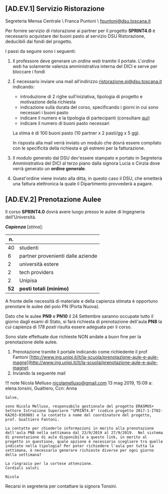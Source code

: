 ## [AD.EV.1] Servizio Ristorazione

Segreteria Mensa Centrale 
\ Franca Puntoni
\ [fpuntoni@dsu.toscana.it](mailto:fpuntoni@dsu.toscana.it)

Per fornire servizio di ristorazione ai partner per il progetto __SPRINT4.0__ è necessario acquistare dei buoni pasto al servizio DSU Ristorazione, deducibili dai fondi del progetto.

I passi da seguire sono i seguenti:

1. Il professore deve generare un _ordine web_ tramite il portale. L'_ordine web_ ha solamente valenza amministrativa interna del DICI e serve per bloccare i fondi
2. È necessario inviare una mail all’indirizzo [ristorazione.pi@dsu.toscana.it](mailto:ristorazione.pi@dsu.toscana.it) indicando:

	- introduzione di 2 righe sull’iniziativa, tipologia di progetto e motivazione della richiesta
	- indicazione sulla durata del corso, specificando i giorni in cui sono necessari i buoni pasto
	- indicare il numero e la tipologia di partecipanti (consultare [qui](https://www.dsu.toscana.it/servizi/ristorazione/come-accedere/tariffa-agevolata-su-base-isee/tariffa-altra-tipologia-utenti/))
	- indicare il numero di buoni pasto necessari

	La stima è di 100 buoni pasto (10 partner x 2 pasti/gg x 5 gg).
	
	In risposta alla mail verrà inviato un modulo che dovrà essere compilato con le specificità della richiesta e gli estremi per la fatturazione.
3. Il modulo generato dal DSU dev'essere stampato e portato in Segreteria Amministrativa del DICI al terzo piano dalla signora Lucia o Cinzia dove verrà generato un __ordine generale__.
4. Quest'ordine viene inviato alla ditta, in questo caso il DSU, che emetterà una fattura elettronica la quale il Dipartimento provvederà a pagare.

## [AD.EV.2] Prenotazione Aulee

Il corso __SPRINT4.0__ dovrà avere luogo presso le aulee di Ingegneria dell'Università.

___Capienza___ [_stima_]:

| n. |   |
|------|-----------|
| 40  | studenti |
| 6 |partner provenienti dalle aziende|
| 2 | università estere |
| 2 | tech providers |
| 2 | Unipisa|
| __52__ | __posti totali (minimo)__

A fronte delle necessità di materiale e della capienza stimata è opportuno prenotare le aulee del polo PN (Porta Nuova).

Dato che le aulee __PN9__ e __PN10__ il 24 Settembre saranno occupate tutto il giorno dagli esami di Stato, si farà richiesta di prenotazione dell'aula __PN8__ la cui capienza di _178 posti_ risulta essere adeguata per il corso.

Sono state effettuate due richieste NON andate a buon fine per la prenotazione delle aulee.
1. Prenotazione tramite il portale indicando come richiedente il prof Fantoni [http://www.ing.unipi.it/it/la-scuola/prenotazione-aule-e-aule-magne](http://www.ing.unipi.it/it/la-scuola/prenotazione-aule-e-aule-magne)
2. Inviando la seguente mail


!!! note
	Nicola Melluso <nicolamelluso@gmail.com>
	13 mag 2019, 15:09
	a: elena.tonsini, Gualtiero, Ccn: Anna

	Salve,
 
	sono Nicola Melluso, responsabile gestionale del progetto ERASMUS+ Settore Istruzione Superiore "SPRINT4.0" (codice progetto 2017-1-IT02-KA203-036980) e la contatto a nome del coordinatore del progetto, prof. Gualtiero Fantoni.

	La contatto per chiederle informazioni in merito alla prenotazione dell'aula PN8 nella settimana dal 23/9/2019 al 27/9/2019.  Nel sistema di prenotazione di aule disponibile a questo link, in merito al progetto in questione, quale opzione è necessario scegliere tra quelle indicate nella tipologia? Per poter richiedere l'aula per tutta la settimana, è necessario generare richieste diverse per ogni giorno della settimana?
 
	La ringrazio per la cortese attenzione.
	Cordiali saluti
 
	Nicola

Recarsi in segreteria per contattare la signora Tonsini.




